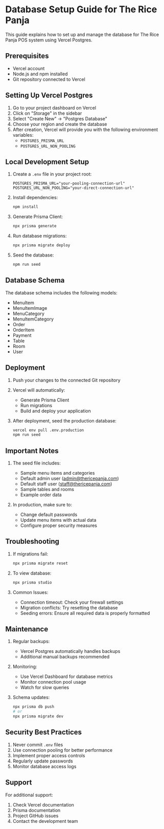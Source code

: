 # Database Setup Guide for The Rice Panja

This guide explains how to set up and manage the database for The Rice Panja POS system using Vercel Postgres.

## Prerequisites

- Vercel account
- Node.js and npm installed
- Git repository connected to Vercel

## Setting Up Vercel Postgres

1. Go to your project dashboard on Vercel
2. Click on "Storage" in the sidebar
3. Select "Create New" → "Postgres Database"
4. Choose your region and create the database
5. After creation, Vercel will provide you with the following environment variables:
   - `POSTGRES_PRISMA_URL`
   - `POSTGRES_URL_NON_POOLING`

## Local Development Setup

1. Create a `.env` file in your project root:
   ```env
   POSTGRES_PRISMA_URL="your-pooling-connection-url"
   POSTGRES_URL_NON_POOLING="your-direct-connection-url"
   ```

2. Install dependencies:
   ```bash
   npm install
   ```

3. Generate Prisma Client:
   ```bash
   npx prisma generate
   ```

4. Run database migrations:
   ```bash
   npx prisma migrate deploy
   ```

5. Seed the database:
   ```bash
   npm run seed
   ```

## Database Schema

The database schema includes the following models:
- MenuItem
- MenuItemImage
- MenuCategory
- MenuItemCategory
- Order
- OrderItem
- Payment
- Table
- Room
- User

## Deployment

1. Push your changes to the connected Git repository

2. Vercel will automatically:
   - Generate Prisma Client
   - Run migrations
   - Build and deploy your application

3. After deployment, seed the production database:
   ```bash
   vercel env pull .env.production
   npm run seed
   ```

## Important Notes

1. The seed file includes:
   - Sample menu items and categories
   - Default admin user (admin@thericepanja.com)
   - Default staff user (staff@thericepanja.com)
   - Sample tables and rooms
   - Example order data

2. In production, make sure to:
   - Change default passwords
   - Update menu items with actual data
   - Configure proper security measures

## Troubleshooting

1. If migrations fail:
   ```bash
   npx prisma migrate reset
   ```

2. To view database:
   ```bash
   npx prisma studio
   ```

3. Common Issues:
   - Connection timeout: Check your firewall settings
   - Migration conflicts: Try resetting the database
   - Seeding errors: Ensure all required data is properly formatted

## Maintenance

1. Regular backups:
   - Vercel Postgres automatically handles backups
   - Additional manual backups recommended

2. Monitoring:
   - Use Vercel Dashboard for database metrics
   - Monitor connection pool usage
   - Watch for slow queries

3. Schema updates:
   ```bash
   npx prisma db push
   # or
   npx prisma migrate dev
   ```

## Security Best Practices

1. Never commit `.env` files
2. Use connection pooling for better performance
3. Implement proper access controls
4. Regularly update passwords
5. Monitor database access logs

## Support

For additional support:
1. Check Vercel documentation
2. Prisma documentation
3. Project GitHub issues
4. Contact the development team
